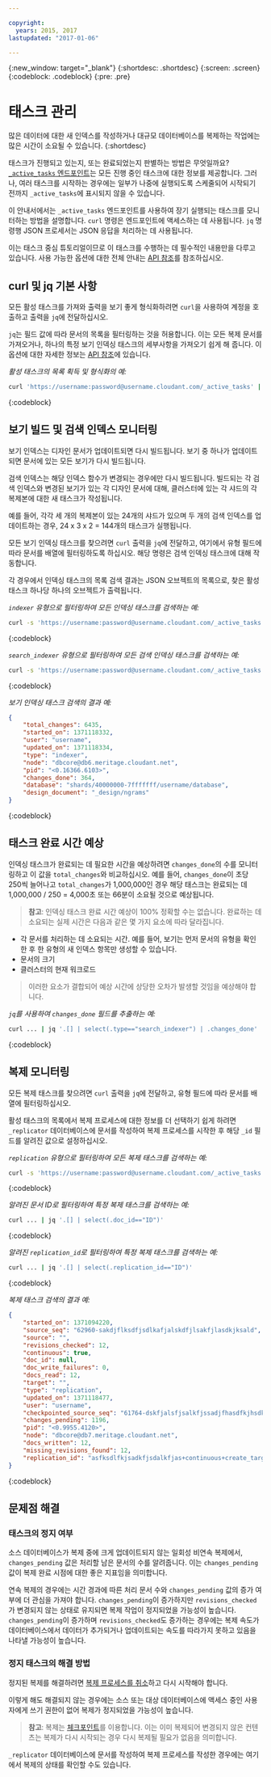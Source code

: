 ```yaml
---

copyright:
  years: 2015, 2017
lastupdated: "2017-01-06"

---
```


{:new_window: target="_blank"}
{:shortdesc: .shortdesc}
{:screen: .screen}
{:codeblock: .codeblock}
{:pre: .pre}

# 태스크 관리

많은 데이터에 대한 새 인덱스를 작성하거나 대규모 데이터베이스를 복제하는 작업에는 많은 시간이 소요될 수 있습니다.
{:shortdesc}

태스크가 진행되고 있는지, 또는 완료되었는지 판별하는 방법은 무엇일까요?
[`_active_tasks` 엔드포인트](../api/active_tasks.html)는 모든 진행 중인 태스크에 대한 정보를 제공합니다.
그러나, 여러 태스크를 시작하는 경우에는 일부가 나중에 실행되도록 스케줄되어 시작되기 전까지 `_active_tasks`에
표시되지 않을 수 있습니다. 

이 안내서에서는 `_active_tasks` 엔드포인트를 사용하여 장기 실행되는 태스크를 모니터하는 방법을 설명합니다.
`curl` 명령은 엔드포인트에 액세스하는 데 사용됩니다. `jq` 명령행 JSON 프로세서는 JSON 응답을 처리하는 데 사용됩니다. 

이는 태스크 중심 튜토리얼이므로 이 태스크를 수행하는 데 필수적인 내용만을 다루고 있습니다.
사용 가능한 옵션에 대한 전체 안내는 [API 참조](../api/index.html)를 참조하십시오. 

## curl 및 jq 기본 사항

모든 활성 태스크를 가져와 출력을 보기 좋게 형식화하려면
`curl`을 사용하여 계정을 호출하고 출력을 `jq`에 전달하십시오. 

`jq`는 필드 값에 따라 문서의 목록을 필터링하는 것을 허용합니다.
이는 모든 복제 문서를 가져오거나, 하나의 특정 보기 인덱싱 태스크의 세부사항을 가져오기 쉽게 해 줍니다.
이 옵션에 대한 자세한 정보는 [API 참조](../api/index.html)에 있습니다. 

_활성 태스크의 목록 획득 및 형식화의 예:_

```sh
curl 'https://username:password@username.cloudant.com/_active_tasks' | jq '.'
```
{:codeblock}

## 보기 빌드 및 검색 인덱스 모니터링

보기 인덱스는 디자인 문서가 업데이트되면 다시 빌드됩니다.
보기 중 하나가 업데이트되면 문서에 있는 모든 보기가 다시 빌드됩니다. 

검색 인덱스는 해당 인덱스 함수가 변경되는 경우에만 다시 빌드됩니다.
빌드되는 각 검색 인덱스와 변경된 보기가 있는 각 디자인 문서에 대해,
클러스터에 있는 각 샤드의 각 복제본에 대한 새 태스크가 작성됩니다. 

예를 들어, 각각 세 개의 복제본이 있는 24개의 샤드가 있으며
두 개의 검색 인덱스를 업데이트하는 경우, 24 x 3 x 2 = 144개의 태스크가 실행됩니다. 

모든 보기 인덱싱 태스크를 찾으려면 `curl` 출력을 `jq`에 전달하고,
여기에서 유형 필드에 따라 문서를 배열에 필터링하도록 하십시오. 해당 명령은 검색 인덱싱 태스크에 대해 작동합니다. 

각 경우에서 인덱싱 태스크의 목록 검색 결과는 JSON 오브젝트의 목록으로, 찾은 활성 태스크 하나당 하나의 오브젝트가 출력됩니다. 

_`indexer` 유형으로 필터링하여 모든 인덱싱 태스크를 검색하는 예:_

```sh
curl -s 'https://username:password@username.cloudant.com/_active_tasks' | jq '.[] | select(.type=="indexer")'
```
{:codeblock}

_`search_indexer` 유형으로 필터링하여 모든 검색 인덱싱 태스크를 검색하는 예:_

```sh
curl -s 'https://username:password@username.cloudant.com/_active_tasks' | jq '.[] | select(.type=="search_indexer")'
```
{:codeblock}

_보기 인덱싱 태스크 검색의 결과 예:_

```json
{
    "total_changes": 6435,
    "started_on": 1371118332,
    "user": "username",
    "updated_on": 1371118334,
    "type": "indexer",
    "node": "dbcore@db6.meritage.cloudant.net",
    "pid": "<0.16366.6103>",
    "changes_done": 364,
    "database": "shards/40000000-7fffffff/username/database",
    "design_document": "_design/ngrams"
}
```
{:codeblock}

## 태스크 완료 시간 예상

인덱싱 태스크가 완료되는 데 필요한 시간을 예상하려면 `changes_done`의 수를 모니터링하고 이 값을 `total_changes`와 비교하십시오.
예를 들어, `changes_done`이 초당 250씩 늘어나고 `total_changes`가 1,000,000인 경우 해당 태스크는 완료되는 데
1,000,000 / 250 = 4,000초 또는 66분이 소요될 것으로 예상됩니다. 

>   **참고**: 인덱싱 태스크 완료 시간 예상이 100% 정확할 수는 없습니다. 
    완료하는 데 소요되는 실제 시간은 다음과 같은 몇 가지 요소에 따라 달라집니다.

-   각 문서를 처리하는 데 소요되는 시간. 예를 들어, 보기는 먼저
    문서의 유형을 확인한 후 한 유형의 새 인덱스 항목만 생성할 수 있습니다.  
-   문서의 크기
-   클러스터의 현재 워크로드

>   이러한 요소가 결합되어 예상 시간에 상당한 오차가 발생할 것임을 예상해야 합니다. 

_`jq`를 사용하여 `changes_done` 필드를 추출하는 예:_

```sh
curl ... | jq '.[] | select(.type=="search_indexer") | .changes_done'
```
{:codeblock}

## 복제 모니터링

모든 복제 태스크를 찾으려면 `curl` 출력을 `jq`에 전달하고, 유형 필드에 따라 문서를 배열에 필터링하십시오. 

활성 태스크의 목록에서 복제 프로세스에 대한 정보를 더 선택하기 쉽게 하려면 `_replicator` 데이터베이스에 문서를 작성하여 복제 프로세스를 시작한 후 해당 `_id` 필드를 알려진 값으로 설정하십시오. 

_`replication` 유형으로 필터링하여 모든 복제 태스크를 검색하는 예:_

```sh
curl -s 'https://username:password@username.cloudant.com/_active_tasks' | jq '.[] | select(.type=="replication")'
```
{:codeblock}

_알려진 문서 ID로 필터링하여 특정 복제 태스크를 검색하는 예:_

```sh
curl ... | jq '.[] | select(.doc_id=="ID")'
```
{:codeblock}

_알려진 `replication_id`로 필터링하여 특정 복제 태스크를 검색하는 예:_

```sh
curl ... | jq '.[] | select(.replication_id=="ID")'
```
{:codeblock}

_복제 태스크 검색의 결과 예:_

```json
{
    "started_on": 1371094220,
    "source_seq": "62960-sakdjflksdfjsdlkafjalskdfjlsakfjlasdkjksald",
    "source": "",
    "revisions_checked": 12,
    "continuous": true,
    "doc_id": null,
    "doc_write_failures": 0,
    "docs_read": 12,
    "target": "",
    "type": "replication",
    "updated_on": 1371118477,
    "user": "username",
    "checkpointed_source_seq": "61764-dskfjalsfjsalkfjssadjfhasdfkjhsdkfhsdkf",
    "changes_pending": 1196,
    "pid": "<0.9955.4120>",
    "node": "dbcore@db7.meritage.cloudant.net",
    "docs_written": 12,
    "missing_revisions_found": 12,
    "replication_id": "asfksdlfkjsadkfjsdalkfjas+continuous+create_target"
}
```
{:codeblock}

## 문제점 해결

### 태스크의 정지 여부

소스 데이터베이스가 복제 중에 크게 업데이트되지 않는 일회성 비연속 복제에서, `changes_pending` 값은 처리할 남은 문서의 수를 알려줍니다.
이는 `changes_pending` 값이 복제 완료 시점에 대한 좋은 지표임을 의미합니다. 

연속 복제의 경우에는 시간 경과에 따른 처리 문서 수와 `changes_pending` 값의 증가 여부에 더 관심을 가져야 합니다.
`changes_pending`이 증가하지만 `revisions_checked`가 변경되지 않는 상태로 유지되면 복제 작업이 정지되었을 가능성이 높습니다.
`changes_pending`이 증가하며 `revisions_checked`도 증가하는 경우에는 복제 속도가 데이터베이스에서 데이터가 추가되거나 업데이트되는
속도를 따라가지 못하고 있음을 나타낼 가능성이 높습니다. 

### 정지 태스크의 해결 방법

정지된 복제를 해결하려면 [복제 프로세스를 취소](../api/replication.html#cancelling-a-replication)하고 다시 시작해야 합니다. 

이렇게 해도 해결되지 않는 경우에는 소스 또는 대상 데이터베이스에 액세스 중인 사용자에게 쓰기 권한이 없어 복제가 정지되었을 가능성이 높습니다. 

>   **참고**: 복제는 [체크포인트](replication_guide.html#checkpoints)를 이용합니다. 
    이는 이미 복제되어 변경되지 않은 컨텐츠는 복제가 다시 시작되는 경우 다시 복제될 필요가 없음을 의미합니다.

`_replicator` 데이터베이스에 문서를 작성하여 복제 프로세스를 작성한 경우에는 여기에서 복제의 상태를 확인할 수도 있습니다. 
